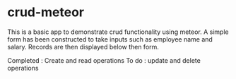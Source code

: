# crud-meteor

This is a basic app to demonstrate crud functionality using meteor.
A simple form has been constructed to take inputs such as employee name and salary.
Records are then displayed below then form.

Completed :
Create and read operations
To do :
update and delete operations
